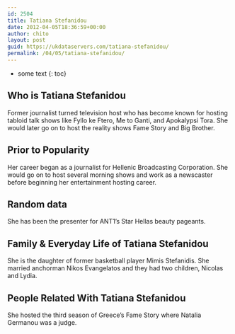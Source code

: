 ```yaml
---
id: 2504
title: Tatiana Stefanidou
date: 2012-04-05T18:36:59+00:00
author: chito
layout: post
guid: https://ukdataservers.com/tatiana-stefanidou/
permalink: /04/05/tatiana-stefanidou/
---
```


* some text
{: toc}
          
          
## Who is  Tatiana Stefanidou
                  
                  
                  
Former journalist turned television host who has become known for hosting tabloid talk shows like Fyllo ke Ftero, Me to Ganti, and Apokalypsi Tora. She would later go on to host the reality shows Fame Story and Big Brother. 
                  
                
                
                
## Prior to Popularity 
                  
                  
                  
Her career began as a journalist for Hellenic Broadcasting Corporation. She would go on to host several morning shows and work as a newscaster before beginning her entertainment hosting career. 
                  
                
                
                
## Random data 
                  
                  
                  
She has been the presenter for ANT1&#8217;s Star Hellas beauty pageants. 
                  
                
                
                
## Family & Everyday Life of Tatiana Stefanidou
                  
                  
                  
She is the daughter of former basketball player Mimis Stefanidis. She married anchorman Nikos Evangelatos and they had two children, Nicolas and Lydia. 
                  
                
                
                
## People Related With  Tatiana Stefanidou
                  
                  
                  
She hosted the third season of Greece&#8217;s Fame Story where Natalia Germanou was a judge. 
                  
                
              
            
          
          
          
    
    
  
